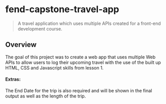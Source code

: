 # fend-capstone-travel-app
>A travel application which uses multiple APIs created for a front-end development course.

## Overview
The goal of this project was to create a web app that uses multiple Web APIs to allow users to log their upcoming travel with the use of the built up HTML, CSS and Javascript skills from lesson 1.

#### Extras:
The End Date for the trip is also required and will be shown in the final output as well as the length of the trip.
